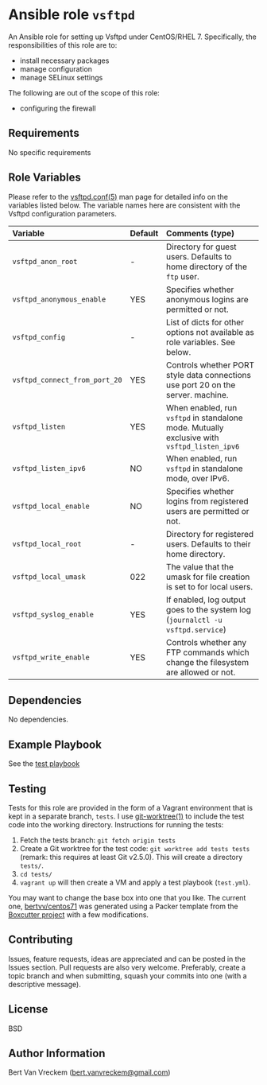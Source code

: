 # Ansible role `vsftpd`

An Ansible role for setting up Vsftpd under CentOS/RHEL 7. Specifically, the responsibilities of this role are to:

- install necessary packages
- manage configuration
- manage SELinux settings

The following are out of the scope of this role:

- configuring the firewall

## Requirements

No specific requirements

## Role Variables

Please refer to the [vsftpd.conf(5)](http://vsftpd.beasts.org/vsftpd_conf.html) man page for detailed info on the variables listed below. The variable names here are consistent with the Vsftpd configuration parameters.

| Variable                      | Default | Comments (type)                                                                             |
| :---                          | :---    | :---                                                                                        |
| `vsftpd_anon_root`            | -       | Directory for guest users. Defaults to home directory of the `ftp` user.                    |
| `vsftpd_anonymous_enable`     | YES     | Specifies whether anonymous logins are permitted or not.                                    |
| `vsftpd_config`               | -       | List of dicts for other options not available as role variables. See below.                 |
| `vsftpd_connect_from_port_20` | YES     | Controls whether PORT style data connections use port 20 on the server. machine.            |
| `vsftpd_listen`               | YES     | When enabled, run `vsftpd` in standalone mode. Mutually exclusive with `vsftpd_listen_ipv6` |
| `vsftpd_listen_ipv6`          | NO      | When enabled, run `vsftpd` in standalone mode, over IPv6.                                   |
| `vsftpd_local_enable`         | NO      | Specifies whether logins from registered users are permitted or not.                        |
| `vsftpd_local_root`           | -       | Directory for registered users. Defaults to their home directory.                           |
| `vsftpd_local_umask`          | 022     | The value that the umask for file creation is set to for local users.                       |
| `vsftpd_syslog_enable`        | YES     | If enabled, log output goes to the system log (`journalctl -u vsftpd.service`)              |
| `vsftpd_write_enable`         | YES     | Controls whether any FTP commands which change the filesystem are allowed or not.           |


## Dependencies

No dependencies.

## Example Playbook

See the [test playbook](tests/test.yml)

## Testing

Tests for this role are provided in the form of a Vagrant environment that is kept in a separate branch, `tests`. I use [git-worktree(1)](https://git-scm.com/docs/git-worktree) to include the test code into the working directory. Instructions for running the tests:

1. Fetch the tests branch: `git fetch origin tests`
2. Create a Git worktree for the test code: `git worktree add tests tests` (remark: this requires at least Git v2.5.0). This will create a directory `tests/`.
3. `cd tests/`
4. `vagrant up` will then create a VM and apply a test playbook (`test.yml`).

You may want to change the base box into one that you like. The current one, [bertvv/centos71](https://atlas.hashicorp.com/bertvv/boxes/centos71) was generated using a Packer template from the [Boxcutter project](https://github.com/boxcutter/centos) with a few modifications.

## Contributing

Issues, feature requests, ideas are appreciated and can be posted in the Issues section. Pull requests are also very welcome. Preferably, create a topic branch and when submitting, squash your commits into one (with a descriptive message).

## License

BSD

## Author Information

Bert Van Vreckem (bert.vanvreckem@gmail.com)

